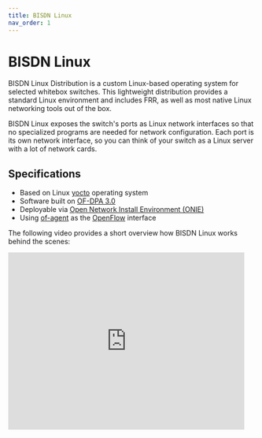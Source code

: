```yaml
---
title: BISDN Linux
nav_order: 1
---
```


# BISDN Linux

BISDN Linux Distribution is a custom Linux-based operating system for selected
whitebox switches. This lightweight distribution provides a standard Linux
environment and includes FRR, as well as most native Linux networking tools out
of the box.

BISDN Linux exposes the switch's ports as Linux network interfaces so that no
specialized programs are needed for network configuration. Each port is its own
network interface, so you can think of your switch as a Linux server with a lot
of network cards.

## Specifications

* Based on Linux [yocto](https://www.yoctoproject.org/software-overview/downloads/)
  operating system
* Software built on [OF-DPA 3.0](https://github.com/Broadcom-Switch/of-dpa)
* Deployable via [Open Network Install Environment (ONIE)](https://opencomputeproject.github.io/onie/)
* Using [of-agent](https://github.com/Broadcom-Switch/of-dpa/tree/master/src/ofagent)
  as the [OpenFlow](https://www.opennetworking.org/wp-content/uploads/2014/10/openflow-switch-v1.3.5.pdf)
  interface

The following video provides a short overview how BISDN Linux works behind the
scenes:

<iframe width="480" height="360"
src="https://www.youtube.com/embed/K3RUNxrvb8k" frameborder="0"> </iframe>
